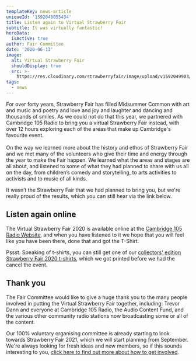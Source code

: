 ```yaml
---
templateKey: news-article
uniqueId: '1592048055434'
title: Listen again to Virtual Strawberry Fair
subtitle: It was virtually fantastic!
heroData:
  isActive: true
author: Fair Committee
date: '2020-06-13'
image:
  alt: Virtual Strawberry Fair
  shouldDisplay: true
  src: >-
    https://res.cloudinary.com/strawberryfair/image/upload/v1592049903/News/Virtual-Strawberry-Fair_cm3l7i.png
tags:
  - news
---
```

For over forty years, Strawberry Fair has filled Midsummer Common with art and music and poetry and love and joy and laughter and dancing and thousands of smiles.  As we could not do that this year, we partnered with Cambridge 105 Radio to bring you a virtual Strawberry Fair instead, with over 12 hours exploring each of the areas that make up Cambridge's favourite event. \
\
On the way we learned more about the history and ethos of Strawberry Fair and we met many of the volunteers who give their time and energy through the year to make the Fair happen. We learned what the areas and stages are all about, and listened to some of what they had planned to share with us all on the day, from children’s comedy and storytelling, to arts activities to activists and to music of all kinds.

It wasn’t the Strawberry Fair that we had planned to bring you, but we're really proud of the results, which you can still hear via the link below. 

## Listen again online

The Virtual Strawberry Fair 2020 is available online at the [Cambridge 105 Radio Website](https://cambridge105.co.uk/strawberry-fair-06-06-2020/), and when you have listened to it we hope that you will feel like you have been there, done that and got the T-Shirt. 

Pssst. Speaking of t-shirts, you can still get one of our [collectors' edition Strawberry Fair 2020 t-shirts](https://strawberry-fair.org.uk/about/2020-t-shirts-now-available/), which we got printed before we had the cancel the event. 

## Thank you

The Fair Committee would like to give a huge thank you to the many people involved in putting the Virtual Strawberry Fair together, including: Trevor Dann and everyone at Cambridge 105 Radio, the Audio Content Fund, and the various other community radio stations now broadcasting some or all of the content. 

Our 100% voluntary organising committee is already starting to look towards Strawberry Fair 2021, which we will start planning from September. We're always looking for fresh ideas and new members, so if this sounds interesting to you, [click here to find out more about how to get involved](https://strawberry-fair.org.uk/about/get-involved/).
